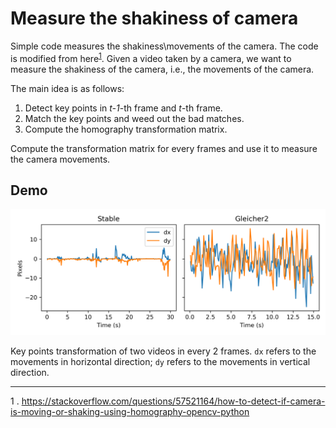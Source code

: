 # Measure the shakiness of camera

Simple code measures the shakiness\movements of the camera. The code is modified from here<sup>[1](#myfootnote1)</sup>.   Given a video taken by a camera, we want to measure the shakiness of the camera, i.e., the movements of the camera.

The main idea is as follows:

1. Detect key points in *t-1*-th frame and *t*-th frame. 
2. Match the  key points and weed out the bad matches.
3. Compute the homography transformation matrix.

Compute the transformation matrix for every frames and use it to measure the camera movements.  

## Demo

![Demo](.\output\demo.png)



Key points transformation of two videos in every 2 frames.  `dx` refers to  the movements in horizontal direction; `dy` refers to the movements in vertical direction. 

---




<a name="myfootnote1">1</a> .  https://stackoverflow.com/questions/57521164/how-to-detect-if-camera-is-moving-or-shaking-using-homography-opencv-python

